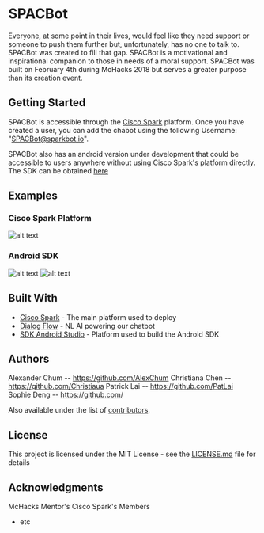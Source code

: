 # SPACBot

Everyone, at some point in their lives, would feel like they need support or someone to push them further but, unfortunately, has no one to talk to. 
SPACBot was created to fill that gap. SPACBot is a motivational and inspirational companion to those in needs of a moral support. 
SPACBot was built on February 4th during McHacks 2018 but serves a greater purpose than its creation event. 

## Getting Started

SPACBot is accessible through the [Cisco Spark](https://www.web.ciscospark.com) platform. Once you have created a user, 
you can add the chabot using the following Username: "SPACBot@sparkbot.io".

SPACBot also has an android version under development that could be accessible to users anywhere without using 
Cisco Spark's platform directly. The SDK can be obtained [here](https://github.com/Christiaua/SPACBot/)

## Examples

### Cisco Spark Platform
![alt text](https://www.github.com/AlexChum/McHacks2018/CiscoSparkBotExample.png)

### Android SDK
![alt text](https://www.github.com/AlexChum/McHacks2018/StartPage.png)
![alt text](https://www.github.com/AlexChum/McHacks2018/ChatPage.png)

## Built With

* [Cisco Spark](https://web.ciscospark.com/) - The main platform used to deploy
* [Dialog Flow](https://dialogflow.com/) - NL AI powering our chatbot
* [SDK Android Studio](https://developer.android.com/studio) - Platform used to build the Android SDK

## Authors
 
Alexander Chum  -- https://github.com/AlexChum
Christiana Chen	-- https://github.com/Christiaua
Patrick Lai 	-- https://github.com/PatLai
Sophie Deng 	-- https://github.com/

Also available under the list of [contributors](https://github.com/alexchum/McHacks2018/contributors).

## License

This project is licensed under the MIT License - see the [LICENSE.md](LICENSE.md) file for details

## Acknowledgments

McHacks Mentor's
Cisco Spark's Members
* etc
